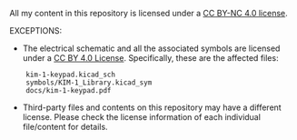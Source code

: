 All my content in this repository is licensed under a [CC BY-NC 4.0 license](https://creativecommons.org/licenses/by-nc/4.0/).

EXCEPTIONS:

* The electrical schematic and all the associated symbols are licensed under a [CC BY 4.0 License](https://creativecommons.org/licenses/by/4.0/). Specifically, these are the affected files:

```
    kim-1-keypad.kicad_sch
    symbols/KIM-1_Library.kicad_sym
    docs/kim-1-keypad.pdf
```

* Third-party files and contents on this repository may have a different license. Please check the license information of each individual file/content for details.